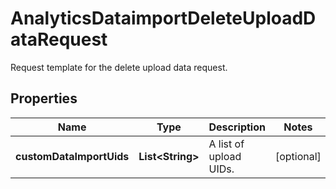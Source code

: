 

# AnalyticsDataimportDeleteUploadDataRequest

Request template for the delete upload data request.

## Properties

| Name | Type | Description | Notes |
|------------ | ------------- | ------------- | -------------|
|**customDataImportUids** | **List&lt;String&gt;** | A list of upload UIDs. |  [optional] |




